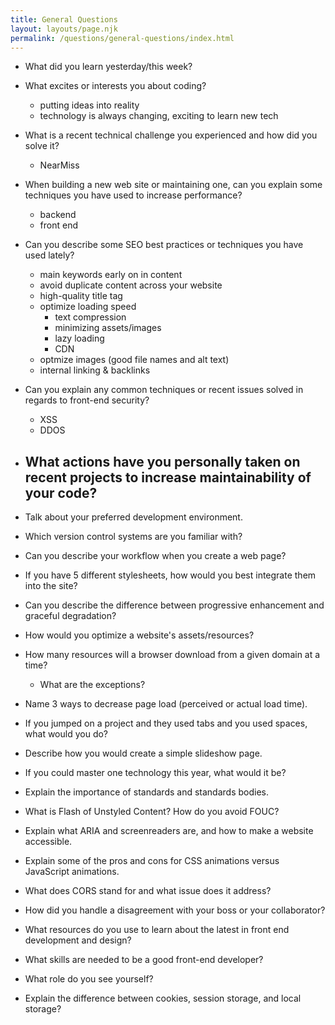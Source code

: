 ```yaml
---
title: General Questions
layout: layouts/page.njk
permalink: /questions/general-questions/index.html
---
```


* What did you learn yesterday/this week?

* What excites or interests you about coding?
  - putting ideas into reality
  - technology is always changing, exciting to learn new tech
* What is a recent technical challenge you experienced and how did you solve it?
  - NearMiss
* When building a new web site or maintaining one, can you explain some techniques you have used to increase performance?
  - backend
  - front end
* Can you describe some SEO best practices or techniques you have used lately?
  - main keywords early on in content
  - avoid duplicate content across your website
  - high-quality title tag
  - optimize loading speed
    - text compression
    - minimizing assets/images
    - lazy loading
    - CDN
  - optmize images (good file names and alt text)
  - internal linking & backlinks
* Can you explain any common techniques or recent issues solved in regards to front-end security?
  - XSS
  - DDOS
* What actions have you personally taken on recent projects to increase maintainability of your code?
  -
* Talk about your preferred development environment.
* Which version control systems are you familiar with?
* Can you describe your workflow when you create a web page?
* If you have 5 different stylesheets, how would you best integrate them into the site?
* Can you describe the difference between progressive enhancement and graceful degradation?
* How would you optimize a website's assets/resources?
* How many resources will a browser download from a given domain at a time?
  * What are the exceptions?
* Name 3 ways to decrease page load (perceived or actual load time).
* If you jumped on a project and they used tabs and you used spaces, what would you do?
* Describe how you would create a simple slideshow page.
* If you could master one technology this year, what would it be?
* Explain the importance of standards and standards bodies.
* What is Flash of Unstyled Content? How do you avoid FOUC?
* Explain what ARIA and screenreaders are, and how to make a website accessible.
* Explain some of the pros and cons for CSS animations versus JavaScript animations.
* What does CORS stand for and what issue does it address?
* How did you handle a disagreement with your boss or your collaborator?
* What resources do you use to learn about the latest in front end development and design?
* What skills are needed to be a good front-end developer?
* What role do you see yourself?
* Explain the difference between cookies, session storage, and local storage?
